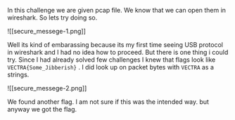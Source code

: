 In this challenge we are given pcap file. We know that we can open them in wireshark. So lets try doing so. 

![[secure_messege-1.png]]

Well its kind of embarassing because its my first time seeing USB protocol in wireshark and I had no idea how to proceed. But there is one thing i could try. Since I had already solved few challenges I knew that flags look like `VECTRA{Some_Jibberish}` . I did look up on packet bytes with `VECTRA`  as a strings.

![[secure_messege-2.png]]

We found another flag. I am not sure if this was the intended way. but anyway we got the flag.